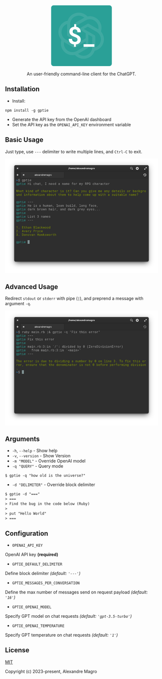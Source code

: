 <p align="center">
  <img src="assets/logo.svg"/>

</p>

<p align="center">
  An user-friendly command-line client for the ChatGPT.
</p>


## Installation

- Install:

```shell
npm install -g gptie
```

- Generate the API key from the OpenAI dashboard
- Set the API key as the `OPENAI_API_KEY` environment variable

## Basic Usage

Just type, use `---` delimiter to write multiple lines, and `Ctrl-C` to exit.

<p align="center">
  <img src="assets/example-basic.png"/>
</p>

## Advanced Usage

Redirect `stdout` or `stderr` with pipe (`|`), and preprend a message with argument `-q`.

<p align="center">
  <img src="assets/example-advanced.png"/>
</p>

## Arguments

- `-h`, `--help` - Show help
- `-v`, `--version` - Show Version
- `-m "MODEL"` - Override OpenAI model
- `-q "QUERY"` - Query mode

```shell
$ gptie -q "how old is the universe?"
```

- `-d "DELIMITER"` - Override block delimiter

```
$ gptie -d "==="
> ===
> Find the bug in the code below (Ruby)
>
> put "Hello World"
> ===
```

## Configuration

- `OPENAI_API_KEY`

OpenAI API key **(required)**

- `GPTIE_DEFAULT_DELIMITER`

Define block delimiter *(default: `'---'`)*

- `GPTIE_MESSAGES_PER_CONVERSATION`

Define the max number of messages send on request payload *(default: `'16'`)*

- `GPTIE_OPENAI_MODEL`

Specify GPT model on chat requests *(default: `'gpt-3.5-turbo'`)*

- `GPTIE_OPENAI_TEMPERATURE`

Specify GPT temperature on chat requests *(default: `'1'`)*

## License

[MIT](http://opensource.org/licenses/MIT)

Copyright (c) 2023-present, Alexandre Magro
